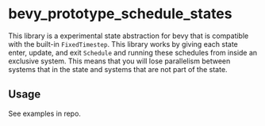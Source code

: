 # bevy_prototype_schedule_states

This library is a experimental state abstraction for bevy that is compatible with the built-in `FixedTimestep`. This library works by giving each state enter, update, and exit `Schedule` and running these schedules from inside an exclusive system. This means that you will lose parallelism between systems that in the state and systems that are not part of the state.

## Usage

See examples in repo.
